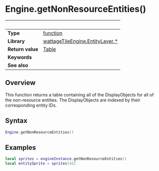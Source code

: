 # Engine.getNonResourceEntities()

|                      | &nbsp;
| -------------------- | ---------------------------------------------------------------
| __Type__             | [function](http://docs.coronalabs.com/api/type/Function.html)
| __Library__          | [wattageTileEngine.EntityLayer.*](type_entityLayer.markdown)
| __Return value__     | [Table](http://docs.coronalabs.com/api/type/Table.html)
| __Keywords__         |
| __See also__         |


## Overview

This function returns a table containing all of the DisplayObjects
for all of the non-resource entities.  The DisplayObjects are indexed
by their corresponding entity IDs.


## Syntax

``````lua
Engine.getNonResourceEntities()
``````

## Examples

``````lua
local sprites = engineInstance.getNonResourceEntities()
local entitySprite = sprites[42]
``````